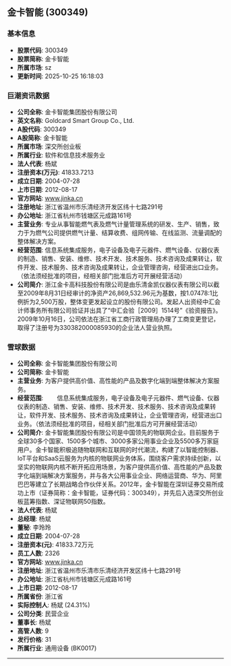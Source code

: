 ## 金卡智能 (300349)

### 基本信息

- **股票代码**: 300349
- **股票简称**: 金卡智能
- **所属市场**: sz
- **更新时间**: 2025-10-25 16:18:03

### 巨潮资讯数据

- **公司全称**: 金卡智能集团股份有限公司
- **英文名称**: Goldcard Smart Group Co., Ltd.
- **A股代码**: 300349
- **A股简称**: 金卡智能
- **所属市场**: 深交所创业板
- **所属行业**: 软件和信息技术服务业
- **法人代表**: 杨斌
- **注册资本(万元)**: 41833.7213
- **成立日期**: 2004-07-28
- **上市日期**: 2012-08-17
- **官方网站**: www.jinka.cn
- **注册地址**: 浙江省温州市乐清经济开发区纬十七路291号
- **办公地址**: 浙江省杭州市钱塘区元成路161号
- **主营业务**: 专业从事智能燃气表及燃气计量管理系统的研发、生产、销售，致力于为燃气公司提供燃气计量、结算收费、组网传输、在线监测、流量调配的整体解决方案。
- **经营范围**: 信息系统集成服务，电子设备及电子元器件、燃气设备、仪器仪表的制造、销售、安装、维修、技术开发、技术服务、技术咨询及成果转让，软件开发、技术服务、技术咨询及成果转让，企业管理咨询，经营进出口业务。（依法须经批准的项目，经相关部门批准后方可开展经营活动）
- **公司简介**: 浙江金卡高科技股份有限公司是由乐清金凯仪器仪表有限公司以截至2009年8月31日经审计的净资产26,869,532.96元为基数，按1.07478:1比例折为2,500万股，整体变更发起设立的股份有限公司。发起人出资经中汇会计师事务所有限公司验证并出具了“中汇会验［2009］1514号”《验资报告》。2009年10月16日，公司依法在浙江省工商行政管理局办理了工商变更登记，取得了注册号为330382000085930的企业法人营业执照。

### 雪球数据

- **公司全称**: 金卡智能集团股份有限公司
- **公司简称**: 金卡智能
- **主营业务**: 为客户提供高价值、高性能的产品及数字化端到端整体解决方案服务。
- **经营范围**: 　　信息系统集成服务，电子设备及电子元器件、燃气设备、仪器仪表的制造、销售、安装、维修、技术开发、技术服务、技术咨询及成果转让，软件开发、技术服务、技术咨询及成果转让，企业管理咨询，经营进出口业务。（依法须经批准的项目，经相关部门批准后方可开展经营活动）
- **公司简介**: 金卡智能集团股份有限公司是中国领先的物联网企业。目前服务于全球30多个国家、1500多个城市、3000多家公用事业企业及5500多万家庭用户。金卡智能积极追随物联网和互联网的时代潮流，构建了以智能控制器、IoT平台和SaaS云服务为内核的物联网业务体系，围绕客户需求持续创新，以坚实的物联网内核不断开拓应用场景，为客户提供高价值、高性能的产品及数字化端到端解决方案服务，并与各大公用事业企业、网络运营商、华为、阿里巴巴等建立了长期战略合作伙伴关系。2012年，金卡智能在深圳证券交易所成功上市（证券简称：金卡智能，证券代码：300349），并先后入选深交所创业板蓝筹指数、深证物联网50指数。
- **法人代表**: 杨斌
- **总经理**: 杨斌
- **董秘**: 李玲玲
- **成立日期**: 2004-07-28
- **注册资本(元)**: 41833.72万元
- **员工人数**: 2326
- **官方网站**: www.jinka.cn
- **注册地址**: 浙江省温州市乐清市乐清经济开发区纬十七路291号
- **办公地址**: 浙江省杭州市钱塘区元成路161号
- **上市日期**: 2012-08-17
- **所属省份**: 浙江省
- **实际控制人**: 杨斌 (24.31%)
- **公司分类**: 民营企业
- **董事长**: 杨斌
- **高管人数**: 9
- **发行价格**: 31
- **所属行业**: 通用设备 (BK0017)

---